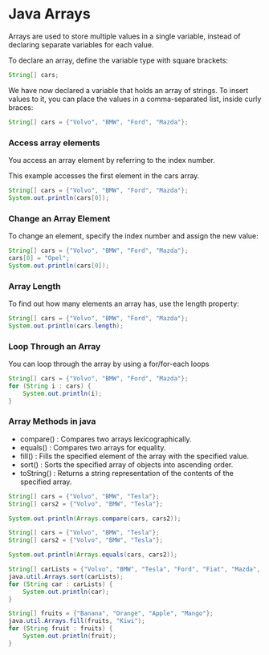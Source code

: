 # Java Arrays

Arrays are used to store multiple values in a single variable, instead of declaring separate variables for each value.

To declare an array, define the variable type with square brackets:

```java
String[] cars;
```

We have now declared a variable that holds an array of strings. To insert values to it, you can place the values in a comma-separated list, inside curly braces:

```java
String[] cars = {"Volvo", "BMW", "Ford", "Mazda"};
```

### Access array elements

You access an array element by referring to the index number.

This example accesses the first element in the cars array.

```java
String[] cars = {"Volvo", "BMW", "Ford", "Mazda"};
System.out.println(cars[0]);
```

### Change an Array Element

To change an element, specify the index number and assign the new value:

```java
String[] cars = {"Volvo", "BMW", "Ford", "Mazda"};
cars[0] = "Opel";
System.out.println(cars[0]);
```

### Array Length

To find out how many elements an array has, use the length property:

```java
String[] cars = {"Volvo", "BMW", "Ford", "Mazda"};
System.out.println(cars.length);
```

### Loop Through an Array

You can loop through the array by using a for/for-each loops
```java
String[] cars = {"Volvo", "BMW", "Ford", "Mazda"};
for (String i : cars) {
    System.out.println(i);
}
```

### Array Methods in java

- compare() : Compares two arrays lexicographically.
- equals() :  Compares two arrays for equality.
- fill() :  Fills the specified element of the array with the specified value.
- sort() :  Sorts the specified array of objects into ascending order.
- toString() :  Returns a string representation of the contents of the specified array.


```java
String[] cars = {"Volvo", "BMW", "Tesla"};
String[] cars2 = {"Volvo", "BMW", "Tesla"};

System.out.println(Arrays.compare(cars, cars2)); 
```
```java
String[] cars = {"Volvo", "BMW", "Tesla"};
String[] cars2 = {"Volvo", "BMW", "Tesla"};

System.out.println(Arrays.equals(cars, cars2)); 
```

```java
String[] carLists = {"Volvo", "BMW", "Tesla", "Ford", "Fiat", "Mazda", "Audi"};
java.util.Arrays.sort(carLists);
for (String car : carLists) {
    System.out.println(car);
}
```

```java
String[] fruits = {"Banana", "Orange", "Apple", "Mango"};
java.util.Arrays.fill(fruits, "Kiwi");
for (String fruit : fruits) {
    System.out.println(fruit);
}

```